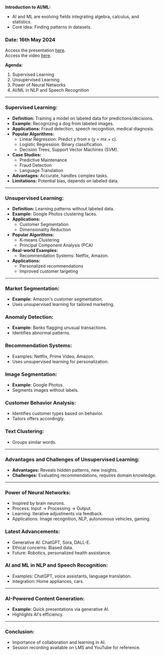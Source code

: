**Introduction to AI/ML:**
- AI and ML are evolving fields integrating algebra, calculus, and statistics.
- Core idea: Finding patterns in datasets.

### Date: 16th May 2024

Access the presentation [here](https://learning.swecha.org/pluginfile.php/125528/mod_resource/content/1/ML%20Concepts.pdf). <br>
Access the video [here](https://learning.swecha.org/mod/resource/view.php?id=3577).

**Agenda:**
1. Supervised Learning
2. Unsupervised Learning
3. Power of Neural Networks
4. AI/ML in NLP and Speech Recognition

---

### Supervised Learning:
- **Definition:** Training a model on labeled data for predictions/decisions.
- **Example:** Recognizing a dog from labeled images.
- **Applications:** Fraud detection, speech recognition, medical diagnosis.
- **Popular Algorithms:**
    - Linear Regression: Predict y from x (y = mx + c).
    - Logistic Regression: Binary classification.
    - Decision Trees, Support Vector Machines (SVM).
- **Case Studies:**
    - Predictive Maintenance
    - Fraud Detection
    - Language Translation
- **Advantages:** Accurate, handles complex tasks.
- **Limitations:** Potential bias, depends on labeled data.

---

### Unsupervised Learning:
- **Definition:** Learning patterns without labeled data.
- **Example:** Google Photos clustering faces.
- **Applications:**
    - Customer Segmentation
    - Dimensionality Reduction
- **Popular Algorithms:**
    - K-means Clustering
    - Principal Component Analysis (PCA)
- **Real-world Examples:**
    - Recommendation Systems: Netflix, Amazon.
- **Applications:**
    - Personalized recommendations
    - Improved customer targeting

---

### Market Segmentation:
- **Example:** Amazon's customer segmentation.
- Uses unsupervised learning for tailored marketing.

### Anomaly Detection:
- **Example:** Banks flagging unusual transactions.
- Identifies abnormal patterns.

### Recommendation Systems:
- Examples: Netflix, Prime Video, Amazon.
- Uses unsupervised learning for personalization.

### Image Segmentation:
- **Example:** Google Photos.
- Segments images without labels.

### Customer Behavior Analysis:
- Identifies customer types based on behavior.
- Tailors offers accordingly.

### Text Clustering:
- Groups similar words.

---

### Advantages and Challenges of Unsupervised Learning:
- **Advantages:** Reveals hidden patterns, new insights.
- **Challenges:** Evaluating recommendations, requires domain knowledge.

---

### Power of Neural Networks:
- Inspired by brain neurons.
- Process: Input → Processing → Output.
- Learning: Iterative adjustments via feedback.
- Applications: Image recognition, NLP, autonomous vehicles, gaming.

### Latest Advancements:
- Generative AI: ChatGPT, Sora, DALL-E.
- Ethical concerns: Biased data.
- Future: Robotics, personalized health assistance.

### AI and ML in NLP and Speech Recognition:
- Examples: ChatGPT, voice assistants, language translation.
- Integration: Home appliances, cars.

---

### AI-Powered Content Generation:
- **Example:** Quick presentations via generative AI.
- Highlights AI's efficiency.

---

### Conclusion:
- Importance of collaboration and learning in AI.
- Session recording available on LMS and YouTube for reference.
